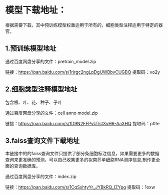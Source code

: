 # 模型下载地址：

  根据需要下载，其中预训练模型权重适用于所有的，细胞类型注释适用于特定的器官。
  

 ## 1.预训练模型地址
  
  通过百度网盘分享的文件：pretrain_model.zip

  链接：https://pan.baidu.com/s/1rjrgc2ngLpDgUWBbvCUGBQ 
  提取码：vo2y
  
    
##  2.细胞类型注释模型地址
  
  包含根、叶、花、种子、子叶
  
  通过百度网盘分享的文件：cell anno model.zip

  链接：https://pan.baidu.com/s/1D9N2FFPvUTstXvH6-AaXHQ 
  提取码：p0te



##  3.faiss查询文件下载地址

  本链接中的的faiss查询文件只提供了部分条细胞标注信息，如果需要更多的数据查询来更准确的预测，可以自己收集更多的拟南芥单细胞RNA测序信息,制作更全面的查询数据库。

  通过百度网盘分享的文件：index.zip

链接：https://pan.baidu.com/s/1CqSxhtyYr_JYBkRQ_lZYpg 
提取码：1oxw
